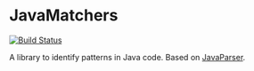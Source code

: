 # JavaMatchers

[![Build Status](https://travis-ci.org/ftomassetti/javamatchers.svg?branch=master)](https://travis-ci.org/ftomassetti/javamatchers)

A library to identify patterns in Java code. Based on [JavaParser](https://javaparser.org).